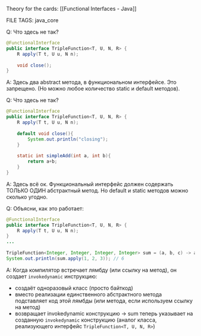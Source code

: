 
Theory for the cards:  [[Functional Interfaces - Java]]

FILE TAGS: java_core

Q: Что здесь не так?
```java
@FunctionalInterface  
public interface TripleFunction<T, U, N, R> {  
    R apply(T t, U u, N n);  
    
    void close();
}
```
A: Здесь два abstract метода, в функциональном интерфейсе. Это запрещено.
(Но можно любое количество static и default методов).
<!--ID: 1758637316219-->


Q: Что здесь не так?
```java
@FunctionalInterface  
public interface TripleFunction<T, U, N, R> {  
    R apply(T t, U u, N n);  
    
    default void close(){
	    System.out.println("closing");
    }
    
    static int simpleAdd(int a, int b){
	    return a+b;
    }
}
```
A: Здесь всё ок. Функциональный интерфейс должен содержать ТОЛЬКО ОДИН абстрактный метод.
Но default и static методов можно сколько угодно.
<!--ID: 1758637316240-->


Q: Объясни, как это работает:
```java
@FunctionalInterface  
public interface TripleFunction<T, U, N, R> {  
    R apply(T t, U u, N n);  
}
...
	
TripleFunction<Integer, Integer, Integer, Integer> sum = (a, b, c) -> a + b + c;
System.out.println(sum.apply(1, 2, 3)); // 6
```
A: Когда компилятор встречает лямбду (или ссылку на метод), он создает `invokedynamic` инструкцию:
- создаёт одноразовый класс (просто байткод)
- вместо реализации единственного абстрактного метода подставляет код этой лямбды (или метода, если используем ссылку на метод)
- возвращает invokedynamic конструкцию -> sum теперь указывает на созданную `invokedynamic` конструкцию (аналог класса, реализующего интерфейс `TripleFunction<T, U, N, R>`)
<!--ID: 1758637316247-->

